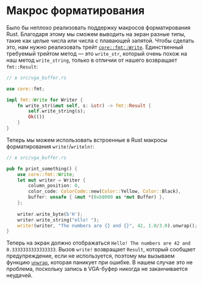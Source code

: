# Макрос форматирования

Было бы неплохо реализовать поддержку макросов форматирования Rust. Благодаря этому мы сможем выводить на экран разные типы, такие как целые числа или числа с плавающей запятой. Чтобы сделать это, нам нужно реализовать трейт [`core::fmt::Write`]. Единственный требуемый трейтом метод — это `write_str`, который очень похож на наш метод `write_string`, только в отличии от нашего возвращает `fmt::Result`:

[`core::fmt::Write`]: https://doc.rust-lang.org/nightly/core/fmt/trait.Write.html

```rust
// в src/vga_buffer.rs

use core::fmt;

impl fmt::Write for Writer {
    fn write_str(&mut self, s: &str) -> fmt::Result {
        self.write_string(s);
        Ok(())
    }
}
```

Теперь мы можем использовать встроенные в Rust макросы форматирования `write!`/`writeln!`:

```rust
// в src/vga_buffer.rs

pub fn print_something() {
    use core::fmt::Write;
    let mut writer = Writer {
        column_position: 0,
        color_code: ColorCode::new(Color::Yellow, Color::Black),
        buffer: unsafe { &mut *(0xb8000 as *mut Buffer) },
    };
    
    writer.write_byte(b'H');
    writer.write_string("ello! ");
    write!(writer, "The numbers are {} and {}", 42, 1.0/3.0).unwrap();
}
```

Теперь на экран должно отображаться `Hello! The numbers are 42 and 0.3333333333333333`. Вызов `write!` возвращает `Result`, который сообщает предупреждение, если не используется, поэтому мы вызываем функцию [`unwrap`], которая паникует при ошибке. В нашем случае это не проблема, поскольку запись в VGA-буфер никогда не заканчивается неудачей.

[`unwrap`]: https://doc.rust-lang.org/core/result/enum.Result.html#method.unwrap
